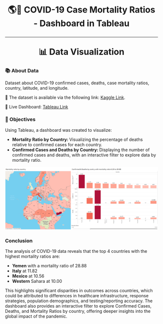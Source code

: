 <h1 align="center">
     🌎🦠 COVID-19 Case Mortality Ratios - Dashboard in Tableau
      <br />
      <hr />
     📊 Data Visualization
</h1>
<h3>📚 About Data</h3>
<p>Dataset about COVID-19 confirmed cases, deaths, case mortality ratios, country, latitude, and longitude.</p>
<p>📍 The dataset is available via the following link: <a href="https://www.kaggle.com/datasets/paultimothymooney/coronavirus-covid19-mortality-rate-by-country">Kaggle Link</a>.
<p>📍 Live Dashboard: <a href="https://public.tableau.com/views/COVID-19CaseMortalityRatiosbyCountry/Dashboard1?:language=en-US&:sid=&:redirect=auth&:display_count=n&:origin=viz_share_link">Tableau Link</a></p>

<h3>📌 Objectives</h3>
<p>Using Tableau, a dashboard was created to visualize: </p>
<ul>
  <li><b>Mortality Ratio by Country: </b>Visualizing the percentage of deaths relative to confirmed cases for each country.</li>
  <li><b>Confirmed Cases and Deaths by Country: </b>Displaying the number of confirmed cases and deaths, with an interactive filter to explore data by mortality ratio.</li>
</ul>
<img src="./dashboard.png">
<h3>Conclusion</h3>
<p>The analysis of COVID-19 data reveals that the top 4 countries with the highest mortality ratios are:</p>
<ul>
<li><b>Yemen</b> with a mortality ratio of 28.88</li>
<li><b>Italy</b> at 11.82</li>
<li><b>Mexico</b> at 10.56</li>
<li><b>Western</b> Sahara at 10.00</li>
</ul>
<p>This highlights significant disparities in outcomes across countries, which could be attributed to differences in healthcare infrastructure, response strategies, population demographics, and testing/reporting accuracy. The dashboard also provides an interactive filter to explore Confirmed Cases, Deaths, and Mortality Ratios by country, offering deeper insights into the global impact of the pandemic.</p>
